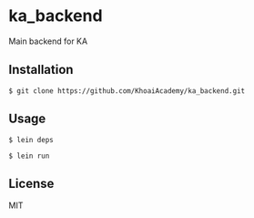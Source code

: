 # ka_backend

Main backend for KA

## Installation

```
$ git clone https://github.com/KhoaiAcademy/ka_backend.git
```

## Usage

```
$ lein deps
```

```
$ lein run
```

## License

MIT
